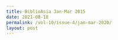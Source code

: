 ```yaml
---
title: BiblioAsia Jan-Mar 2015
date: 2021-08-18
permalink: /vol-10/issue-4/jan-mar-2020/
layout: post
---
```

